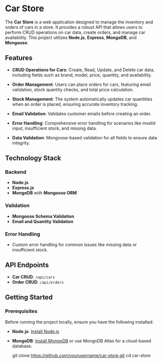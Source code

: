 
# Car Store


The **Car Store** is a web application designed to manage the inventory and orders of cars in a store. It provides a robust API that allows users to perform CRUD operations on car data, create orders, and manage car availability. This project utilizes **Node.js**, **Express**, **MongoDB**, and **Mongoose**.


## Features

- **CRUD Operations for Cars**: Create, Read, Update, and Delete car data, including fields such as brand, model, price, quantity, and availability.

  
- **Order Management**: Users can place orders for cars, featuring email validation, stock quantity checks, and total price calculation.

  
- **Stock Management**: The system automatically updates car quantities when an order is placed, ensuring accurate inventory tracking.

  
- **Email Validation**: Validates customer emails before creating an order.

  
- **Error Handling**: Comprehensive error handling for scenarios like invalid input, insufficient stock, and missing data.

  
- **Data Validation**: Mongoose-based validation for all fields to ensure data integrity.



## Technology Stack
### Backend
- **Node.js**
- **Express.js**
- **MongoDB** with **Mongoose ORM**
  
### Validation
- **Mongoose Schema Validation**
- **Email and Quantity Validation**

### Error Handling
- Custom error handling for common issues like missing data or insufficient stock. 
## API Endpoints
- **Car CRUD**: `/api/cars`
- **Order CRUD**: `/api/orders`

## Getting Started
### Prerequisites 


Before running the project locally, ensure you have the following installed:

- **Node.js**: [Install Node.js](https://nodejs.org/)
  
- **MongoDB**: [Install MongoDB](https://www.mongodb.com/try/download/community) or use MongoDB Atlas for a cloud-based database.

   git clone https://github.com/yourusername/car-store.git
   cd car-store
